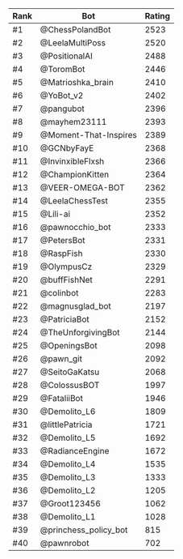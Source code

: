 Rank|Bot|Rating
---|---|---
#1|@ChessPolandBot|2523
#2|@LeelaMultiPoss|2520
#3|@PositionalAI|2488
#4|@ToromBot|2446
#5|@Matrioshka_brain|2410
#6|@YoBot_v2|2402
#7|@pangubot|2396
#8|@mayhem23111|2393
#9|@Moment-That-Inspires|2389
#10|@GCNbyFayE|2368
#11|@InvinxibleFlxsh|2366
#12|@ChampionKitten|2364
#13|@VEER-OMEGA-BOT|2362
#14|@LeelaChessTest|2355
#15|@Lili-ai|2352
#16|@pawnocchio_bot|2333
#17|@PetersBot|2331
#18|@RaspFish|2330
#19|@OlympusCz|2329
#20|@buffFishNet|2291
#21|@colinbot|2283
#22|@magnusglad_bot|2197
#23|@PatriciaBot|2152
#24|@TheUnforgivingBot|2144
#25|@OpeningsBot|2098
#26|@pawn_git|2092
#27|@SeitoGaKatsu|2068
#28|@ColossusBOT|1997
#29|@FataliiBot|1946
#30|@Demolito_L6|1809
#31|@littlePatricia|1721
#32|@Demolito_L5|1692
#33|@RadianceEngine|1672
#34|@Demolito_L4|1535
#35|@Demolito_L3|1333
#36|@Demolito_L2|1205
#37|@Groot123456|1062
#38|@Demolito_L1|1028
#39|@princhess_policy_bot|815
#40|@pawnrobot|702
